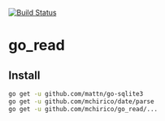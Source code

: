 [![Build Status](https://travis-ci.org/mchirico/go_read.svg?branch=develop)](https://travis-ci.org/mchirico/go_read)

# go_read


## Install

```bash
go get -u github.com/mattn/go-sqlite3
go get -u github.com/mchirico/date/parse
go get -u github.com/mchirico/go_read/...

```